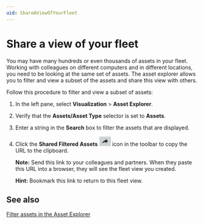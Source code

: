 ```yaml
---
uid: ShareAViewOfYourFleet 
---
```


# Share a view of your fleet

You may have many hundreds or even thousands of assets in your fleet. Working with colleagues on different computers and in different locations, you need to be looking at the same set of assets. The asset explorer allows you to filter and view a subset of the assets and share this view with others. 

Follow this procedure to filter and view a subset of assets:

1. In the left pane, select **Visualization** > **Asset Explorer**.

1. Verify that the **Assets/Asset Type** selector is set to **Assets**.

1. Enter a string in the **Search** box to filter the assets that are displayed.

1. Click the **Shared Filtered Assets** ![link](images/share-icon.png) icon in the toolbar to copy the URL to the clipboard. 

   **Note:** Send this link to your colleagues and partners. When they paste this URL into a browser, they will see the fleet view you created.

   **Hint:** Bookmark this link to return to this fleet view.

## See also

[Filter assets in the Asset Explorer](xref:FilterAssets)
